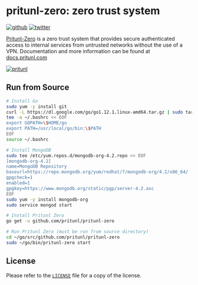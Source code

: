 # pritunl-zero: zero trust system

[![github](https://img.shields.io/badge/github-pritunl-11bdc2.svg?style=flat)](https://github.com/pritunl)
[![twitter](https://img.shields.io/badge/twitter-pritunl-55acee.svg?style=flat)](https://twitter.com/pritunl)

[Pritunl-Zero](https://zero.pritunl.com) is a zero trust system
that provides secure authenticated access to internal services from untrusted
networks without the use of a VPN. Documentation and more information can be
found at [docs.pritunl.com](https://docs.pritunl.com/docs/pritunl-zero)

[![pritunl](img/logo_code.png)](https://docs.pritunl.com/docs/pritunl-zero)

## Run from Source

```bash
# Install Go
sudo yum -y install git
curl -L https://dl.google.com/go/go1.12.1.linux-amd64.tar.gz | sudo tar -C /usr/local -xz
tee -a ~/.bashrc << EOF
export GOPATH=\$HOME/go
export PATH=/usr/local/go/bin:\$PATH
EOF
source ~/.bashrc

# Install MongoDB
sudo tee /etc/yum.repos.d/mongodb-org-4.2.repo << EOF
[mongodb-org-4.2]
name=MongoDB Repository
baseurl=https://repo.mongodb.org/yum/redhat/7/mongodb-org/4.2/x86_64/
gpgcheck=1
enabled=1
gpgkey=https://www.mongodb.org/static/pgp/server-4.2.asc
EOF
sudo yum -y install mongodb-org
sudo service mongod start

# Install Pritunl Zero
go get -u github.com/pritunl/pritunl-zero

# Run Pritunl Zero (must be run from source directory)
cd ~/go/src/github.com/pritunl/pritunl-zero
sudo ~/go/bin/pritunl-zero start
```

## License

Please refer to the [`LICENSE`](LICENSE) file for a copy of the license.
